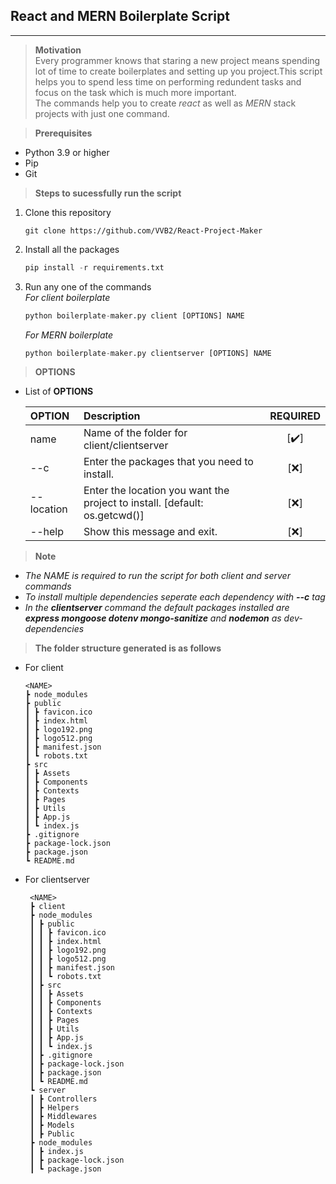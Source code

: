 ## **React and MERN Boilerplate Script**
---

> **Motivation** <br />
Every programmer knows that staring a new project means spending lot of time to create boilerplates and setting up you project.This script helps you to spend less time on performing redundent tasks and focus on the task which is much more important. <br>
The commands help you to create *react* as well as *MERN* stack projects with just one command.

> **Prerequisites**  
- Python 3.9 or higher
- Pip  
- Git

> **Steps to sucessfully run the script**  
1. Clone this repository <br />
    ```git
    git clone https://github.com/VVB2/React-Project-Maker
    ```

2. Install all the packages <br />
    ```python
    pip install -r requirements.txt
    ```

3. Run any one of the commands <br />
   *For client boilerplate*
    ```python
    python boilerplate-maker.py client [OPTIONS] NAME
    ``` 

    *For MERN boilerplate*
    ```python
    python boilerplate-maker.py clientserver [OPTIONS] NAME
    ```

> **OPTIONS** 
- List of **OPTIONS**

    | OPTION      | Description | REQUIRED      |
    | :---        |    :----   |          :---: |
    | name      | Name of the folder for client/clientserver       | [✔️]   |
    | --c   | Enter the packages that you need to install.        | [❌]      |
    | --location   | Enter the location you want the project to install. [default: os.getcwd()]        | [❌]      |
    | --help   | Show this message and exit.        | [❌]      |


> **Note** <br />
- *The NAME is required to run the script for both client and server commands* 
- *To install multiple dependencies seperate each dependency with **--c** tag*
- *In the **clientserver** command the default packages installed are **express mongoose dotenv mongo-sanitize** and **nodemon** as dev-dependencies*

> **The folder structure generated is as follows**
- For client
    ```
    <NAME>
    ┣ node_modules
    ┣ public
    ┃ ┣ favicon.ico
    ┃ ┣ index.html
    ┃ ┣ logo192.png
    ┃ ┣ logo512.png
    ┃ ┣ manifest.json
    ┃ ┗ robots.txt
    ┣ src
    ┃ ┣ Assets
    ┃ ┣ Components
    ┃ ┣ Contexts
    ┃ ┣ Pages
    ┃ ┣ Utils
    ┃ ┣ App.js
    ┃ ┗ index.js
    ┣ .gitignore
    ┣ package-lock.json
    ┣ package.json
    ┗ README.md
    ```

- For clientserver
   ```
    <NAME>
    ┣ client
    ┣ node_modules
    ┃ ┣ public
    ┃ ┃ ┣ favicon.ico
    ┃ ┃ ┣ index.html
    ┃ ┃ ┣ logo192.png
    ┃ ┃ ┣ logo512.png
    ┃ ┃ ┣ manifest.json
    ┃ ┃ ┗ robots.txt
    ┃ ┣ src
    ┃ ┃ ┣ Assets
    ┃ ┃ ┣ Components
    ┃ ┃ ┣ Contexts
    ┃ ┃ ┣ Pages
    ┃ ┃ ┣ Utils
    ┃ ┃ ┣ App.js
    ┃ ┃ ┗ index.js
    ┃ ┣ .gitignore
    ┃ ┣ package-lock.json
    ┃ ┣ package.json
    ┃ ┗ README.md
    ┗ server
    ┃ ┣ Controllers
    ┃ ┣ Helpers
    ┃ ┣ Middlewares
    ┃ ┣ Models
    ┃ ┣ Public
    ┣ node_modules
    ┃ ┣ index.js
    ┃ ┣ package-lock.json
    ┃ ┗ package.json
   ```


